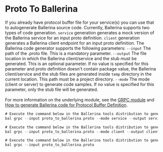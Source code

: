 # Proto To Ballerina

 If you already have protocol buffer file for your service(s) you can use that to autogenerate Ballerina source code.
 Currently, Ballerina supports two types of code generation. `service` generation generates a mock version of the
 Ballerina service for an input proto definition.  `client` generation generates a Ballerina client endpoint for an
 input proto definition.
 The Ballerina code generator supports the following parameters:
 `--input` The path of the .proto file. This is a mandatory parameter.
 `--output` The file location in which the Ballerina client/service and the stub must be generated. This is an optional parameter.
 If no value is specified for this parameter and proto definition doesn't contain package value,
 the Ballerina client/service and the stub files are generated inside `temp` directory in the current location.
 This path must be a project directory.
 `--mode` The mode (client or server) to generate code samples.
 If no value is specified for this parameter, only the stub file will be generated.<br/><br/>
 For more information on the underlying module, 
 see the [GRPC module](https:docs.central.ballerina.io/ballerina/grpc/latest/) and 
 [How to generate Ballerina code for Protocol Buffer Definition](https:ballerina.io/learn/how-to-generate-code-for-protocol-buffers/).

```go
# Execute the command below in the Ballerina tools distribution to generate the mock service.
bal grpc --input proto_to_ballerina.proto --mode service --output service

# Execute the command below in the Ballerina tools distribution to generate the client endpoint and the stub file.
bal grpc --input proto_to_ballerina.proto --mode client --output client

# Execute the command below in the Ballerina tools distribution to generate the stub file.
bal grpc --input proto_to_ballerina.proto
```